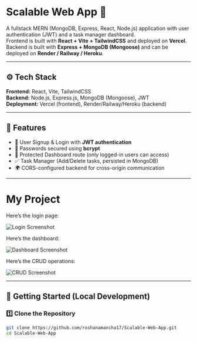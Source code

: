 # Scalable Web App 🚀

A fullstack MERN (MongoDB, Express, React, Node.js) application with user authentication (JWT) and a task manager dashboard.  
Frontend is built with **React + Vite + TailwindCSS** and deployed on **Vercel**.  
Backend is built with **Express + MongoDB (Mongoose)** and can be deployed on **Render / Railway / Heroku**.  


---

## ⚙️ Tech Stack

**Frontend:** React, Vite, TailwindCSS  
**Backend:** Node.js, Express.js, MongoDB (Mongoose), JWT  
**Deployment:** Vercel (frontend), Render/Railway/Heroku (backend)  

---

## 🔑 Features

- 🔐 User Signup & Login with **JWT authentication**  
- 🔑 Passwords secured using **bcrypt**  
- 🚫 Protected Dashboard route (only logged-in users can access)  
- ✅ Task Manager (Add/Delete tasks, persisted in MongoDB)  
- 🌍 CORS-configured backend for cross-origin communication  

---

# My Project

Here’s the login page:

![Login Screenshot](.frontend/assets/login.png)

Here’s the dashboard:

![Dashboard Screenshot](.frontend/assets/dashboard.png)

Here’s the CRUD operations:

![CRUD Screenshot](.frontend/assets/image.png)

---

## 🚀 Getting Started (Local Development)

### 1️⃣ Clone the Repository
```bash
git clone https://github.com/roshanamancha17/Scalable-Web-App.git
cd Scalable-Web-App
